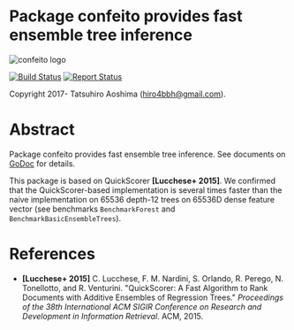 # Package confeito provides fast ensemble tree inference
![confeito logo](https://rawgit.com/hiro4bbh/confeito/master/logo.svg)

[![Build Status](https://travis-ci.org/hiro4bbh/confeito.svg?branch=master)](https://travis-ci.org/hiro4bbh/confeito)
[![Report Status](https://goreportcard.com/badge/github.com/hiro4bbh/confeito)](https://goreportcard.com/report/github.com/hiro4bbh/confeito)

Copyright 2017- Tatsuhiro Aoshima (hiro4bbh@gmail.com).

# Abstract
Package confeito provides fast ensemble tree inference.
See documents on [GoDoc](https://godoc.org/github.com/hiro4bbh/confeito) for details.

This package is based on QuickScorer __[Lucchese+ 2015]__.
We confirmed that the QuickScorer-based implementation is several times faster than the naive implementation on 65536 depth-12 trees on 65536D dense feature vector (see benchmarks `BenchmarkForest` and `BenchmarkBasicEnsembleTrees`).

# References
- __[Lucchese+ 2015]__ C. Lucchese, F. M. Nardini, S. Orlando, R. Perego, N. Tonellotto, and R. Venturini. "QuickScorer: A Fast Algorithm to Rank Documents with Additive Ensembles of Regression Trees." _Proceedings of the 38th International ACM SIGIR Conference on Research and Development in Information Retrieval_. ACM, 2015.
